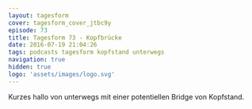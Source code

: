```yaml
---
layout: tagesform
cover: tagesform_cover_jtbc9y
episode: 73
title: Tagesform 73 - Kopfbrücke
date: 2016-07-19 21:04:26
tags: podcasts tagesform kopfstand unterwegs
navigation: true
hidden: true
logo: 'assets/images/logo.svg'
---
```


Kurzes hallo von unterwegs mit einer potentiellen Bridge von
Kopfstand.
